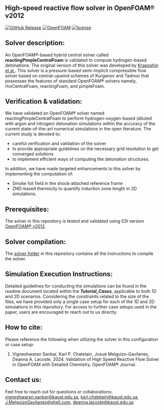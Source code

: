 ## High-speed reactive flow solver in OpenFOAM® v2012 

[![GitHub Release](https://img.shields.io/badge/release-v1.0.0-blue)](https://github.com/Vigneshwaran-Sankar/reactingPimpleCentralFoam-for-detonations/tree/master)
[![OpenFOAM](https://img.shields.io/badge/OpenFOAM-v2012-blue)](https://www.openfoam.com/news/main-news/openfoam-v20-12)
[![license](https://img.shields.io/badge/License-GPL%203.0-brown)](https://www.gnu.org/licenses/gpl-3.0.en.html)
## Solver description: ##
An OpenFOAM®-based hybrid central solver called **reactingPimpleCentralFoam** is validated to compute hydrogen-based detonations. The original version of this solver was developed by [Kraposhin et al.](https://github.com/unicfdlab/hybridCentralSolvers/tree/master/OpenFOAM-4.1/reactingPimpleCentralFoam). This solver is a pressure-based semi-implicit compressible flow solver based on central-upwind schemes of Kurganov and Tadmor that possesses the features of standard OpenFOAM® solvers namely, rhoCentralFoam, reactingFoam, and pimpleFoam. 

## Verification & validation: ###
We have validated an OpenFOAM® solver named reactingPimpleCentralFoam to perform hydrogen-oxygen-based (diluted with argon and nitrogen) detonation simulations within the accuracy of the current state-of-the-art numerical simulations in the open literature. The current study is devoted to: 
- careful verification and validation of the solver
- to provide appropriate guidelines on the necessary grid resolution to get converged solutions
- to implement efficient ways of computing the detonation structures.

In addition, we have made targeted enhancements to this solver by implementing the computation of:
* Smoke foil field in the shock-attached reference frame
* ZND-based thermicity to quantify induction zone length in 2D simulations.

## Prerequisites: ###
The solver in this repository is tested and validated using ESI version [OpenFOAM® v2012](https://www.openfoam.com/news/main-news/openfoam-v20-12).

## Solver compilation: ###
The [solver folder](https://github.com/Vigneshwaran-Sankar/reactingPimpleCentralFoam-for-detonations/tree/master/solver) in this repository contains all the instructions to compile the solver.

## Simulation Execution Instructions: ###
Detailed guidelines for conducting the simulations can be found in the readme document located within the ***Tutorial_Cases***, applicable to both 1D and 2D scenarios. Considering the constraints related to the size of the files, we have provided only a single case setup for each of the 1D and 2D simulations in this repository. For access to further case setups used in the paper, users are encouraged to reach out to us directly.

## How to cite: ###
Please reference the following when utilizing the solver in this configuration or case setup:
1. Vigneshwaran Sankar, Karl P. Chatelain, Josué Melguizo-Gavilanes, Deanna A. Lacoste, 2024. Validation of High Speed Reactive Flow Solver in OpenFOAM with Detailed Chemistry. OpenFOAM® Journal.

## Contact us:
Feel free to reach out for questions or collaborations:
[vigneshwaran.sankar@kaust.edu.sa](mailto:vigneshwaran.sankar@kaust.edu.sa), [karl.chatelain@kaust.edu.sa](mailto:karl.chatelain@kaust.edu.sa), [J.MelguizoGavilanes@shell.com](mailto:J.MelguizoGavilanes@shell.com), [deanna.lacoste@kaust.edu.sa](mailto:deanna.lacoste@kaust.edu.sa)
